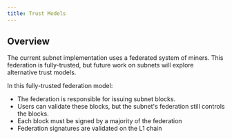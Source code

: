 ```yaml
---
title: Trust Models
---
```


## Overview

The current subnet implementation uses a federated system of miners. This
federation is fully-trusted, but future work on subnets will explore alternative
trust models.

In this fully-trusted federation model:

- The federation is responsible for issuing subnet blocks.
- Users can validate these blocks, but the subnet's federation still controls
  the blocks.
- Each block must be signed by a majority of the federation
- Federation signatures are validated on the L1 chain
